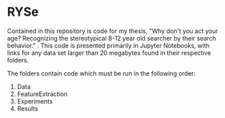 # RYSe

Contained in this repository is code for my thesis, "Why don't you act your age? 
Recognizing the stereotypical 8-12 year old searcher by their search behavior." .
This code is presented primarily in Jupyter Notebooks, with links for any data set 
larger than 20 megabytes found in their respective folders. 

The folders contain code which must be run in the following order:

1. Data
2. FeatureExtraction
3. Experiments
4. Results
